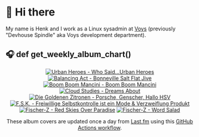 # 👋 Hi there

My name is Henk and I work as a Linux sysadmin at <a href="https://www.voys.co/about/">Voys</a> (previously "Devhouse Spindle" aka Voys development department).

## 🎧 def get_weekly_album_chart()
<!-- lastfm -->
<p align="center"><a href="https://www.last.fm/music/Urban+Heroes/Who+Said...Urban+Heroes"><img src="https://lastfm.freetls.fastly.net/i/u/64s/6504609b79034542bd885a6dc724b744.jpg" title="Urban Heroes - Who Said...Urban Heroes"></a> <a href="https://www.last.fm/music/Balancing+Act/Bonneville+Salt+Flat+Jive"><img src="https://lastfm.freetls.fastly.net/i/u/64s/3ad6a6fb4067e1279bdab21e6166e41a.jpg" title="Balancing Act - Bonneville Salt Flat Jive"></a> <a href="https://www.last.fm/music/Boom+Boom+Mancini/Boom+Boom+Mancini"><img src="https://lastfm.freetls.fastly.net/i/u/64s/da743dc71eaf11968539b00a77c3dcd8.jpg" title="Boom Boom Mancini - Boom Boom Mancini"></a> <a href="https://www.last.fm/music/Cloud+Studies/Dreams+About"><img src="https://lastfm.freetls.fastly.net/i/u/64s/b27d4d24c3343e93185463c51843b204.jpg" title="Cloud Studies - Dreams About"></a> <a href="https://www.last.fm/music/Die+Goldenen+Zitronen/Porsche,+Genscher,+Hallo+HSV"><img src="https://lastfm.freetls.fastly.net/i/u/64s/33e4a4ee721c8e8e8169cb09f24d53aa.jpg" title="Die Goldenen Zitronen - Porsche, Genscher, Hallo HSV"></a> <a href="https://www.last.fm/music/F.S.K./Freiwillige+Selbstkontrolle+ist+ein+Mode+&+Verzweiflung+Produkt"><img src="https://lastfm.freetls.fastly.net/i/u/64s/3a704d20c0664c5ea0130bcd03263619.png" title="F.S.K. - Freiwillige Selbstkontrolle ist ein Mode & Verzweiflung Produkt"></a> <a href="https://www.last.fm/music/Fischer-Z/Red+Skies+Over+Paradise"><img src="https://lastfm.freetls.fastly.net/i/u/64s/1973f9b0f4534330c280b04ecfdb6ade.jpg" title="Fischer-Z - Red Skies Over Paradise"></a> <a href="https://www.last.fm/music/Fischer-Z/Word+Salad"><img src="https://lastfm.freetls.fastly.net/i/u/64s/da1588db5ba042f091bce796f9d08f14.png" title="Fischer-Z - Word Salad"></a> </p>

<p align="center">These album covers are updated once a day from <a href="https://www.last.fm/user/hbokh">Last.fm</a> using this <a href="https://github.com/marketplace/actions/lastfm-to-markdown">GitHub Actions workflow</a>.</p>
